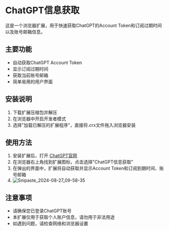 # ChatGPT信息获取

这是一个浏览器扩展，用于快速获取ChatGPT的Account Token和订阅过期时间以及账号邮箱信息。

## 主要功能

- 自动获取ChatGPT Account Token
- 显示订阅过期时间
- 获取当前账号邮箱
- 简单易用的用户界面

## 安装说明

1. 下载扩展压缩包并解压
2. 在浏览器中开启开发者模式
3. 选择"加载已解压的扩展程序"，直接将.crx文件拖入浏览器安装

## 使用方法

1. 安装扩展后，打开 [ChatGPT官网](https://chatgpt.com)
2. 在浏览器右上角找到扩展图标，点击选择"ChatGPT信息获取"
3. 在弹出的界面中，扩展将自动获取并显示Account Token和订阅到期时间、账号邮箱
4. ![Snipaste_2024-08-27_09-58-35](https://github.com/user-attachments/assets/bd61553d-e8a5-4a3c-9395-eab3aa03ea99)

## 注意事项

- 请确保您已登录ChatGPT账号
- 本扩展仅用于获取个人账户信息，请勿用于非法用途
- 如遇到问题，请检查网络和浏览器设置
